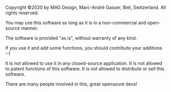 Copyright ©2020 by MAG Design, Marc-André Gasser, Biel, Switzerland. All rights reserved.

You may use this software as long as it is in a non-commercial and open-source manner.

The software is provided "as is", without warranty of any kind.

If you use it and add some functions, you should contribute your additions :-)

It is not allowed to use it in any closed-source application.
It is not allowed to patent functions of this software.
It is not allowed to distribute or sell this software.

There are many people involved in this, great opensoure devs!
